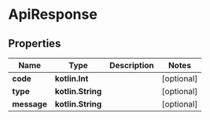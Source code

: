 
# ApiResponse

## Properties
Name | Type | Description | Notes
------------ | ------------- | ------------- | -------------
**code** | **kotlin.Int** |  |  [optional]
**type** | **kotlin.String** |  |  [optional]
**message** | **kotlin.String** |  |  [optional]



